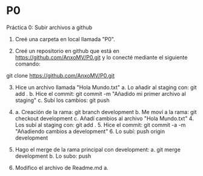 # P0
Práctica 0: Subir archivos a github

1. Creé una carpeta en local llamada "P0".

2. Creé un repositorio en github que está en https://github.com/AnxoMV/P0.git y lo conecté mediante el siguiente comando:

git clone https://github.com/AnxoMV/P0.git

3. Hice un archivo llamada "Hola Mundo.txt"
    a. Lo añadir al staging con: git add .
    b. Hice el commit: git commit -m "Añadido mi primer archivo al staging"
    c. Subí los cambios: git push

4.
    a. Creación de la rama: git branch development
    b. Me moví a la rama: git checkout development
    c. Añadí cambios al archivo "Hola Mundo.txt"
    4. Los subí al staging con: git add .
    5. Hice el commit: git commit -a -m "Añadiendo cambios a development"
    6. Lo subí: push origin development

5.  Hago el merge de la rama principal con development:
    a. git merge development
    b. Lo subo: push

6. Modifico el archivo de Readme.md
    a. 